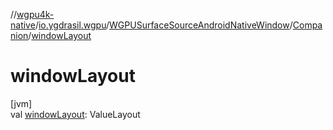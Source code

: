 //[wgpu4k-native](../../../../index.md)/[io.ygdrasil.wgpu](../../index.md)/[WGPUSurfaceSourceAndroidNativeWindow](../index.md)/[Companion](index.md)/[windowLayout](window-layout.md)

# windowLayout

[jvm]\
val [windowLayout](window-layout.md): ValueLayout